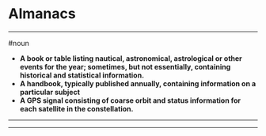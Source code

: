 # Almanacs
---
#noun
- **A book or table listing nautical, astronomical, astrological or other events for the year; sometimes, but not essentially, containing historical and statistical information.**
- **A handbook, typically published annually, containing information on a particular subject**
- **A GPS signal consisting of coarse orbit and status information for each satellite in the constellation.**
---
---
